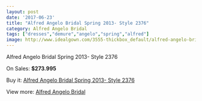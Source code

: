 ```yaml
---
layout: post
date: '2017-06-23'
title: "Alfred Angelo Bridal Spring 2013- Style 2376"
category: Alfred Angelo Bridal
tags: ["dresses","demure","angelo","spring","alfred"]
image: http://www.idealgown.com/3555-thickbox_default/alfred-angelo-bridal-spring-2013-style-2376.jpg
---
```

Alfred Angelo Bridal Spring 2013- Style 2376

On Sales: **$273.995**
<a href="https://www.idealgown.com/en/alfred-angelo-bridal/1688-alfred-angelo-bridal-spring-2013-style-2376.html"><amp-img layout="responsive" width="600" height="600" src="//www.idealgown.com/3555-thickbox_default/alfred-angelo-bridal-spring-2013-style-2376.jpg" alt="Alfred Angelo Bridal Spring 2013- Style 2376 0" /></a>
<a href="https://www.idealgown.com/en/alfred-angelo-bridal/1688-alfred-angelo-bridal-spring-2013-style-2376.html"><amp-img layout="responsive" width="600" height="600" src="//www.idealgown.com/3557-thickbox_default/alfred-angelo-bridal-spring-2013-style-2376.jpg" alt="Alfred Angelo Bridal Spring 2013- Style 2376 1" /></a>
<a href="https://www.idealgown.com/en/alfred-angelo-bridal/1688-alfred-angelo-bridal-spring-2013-style-2376.html"><amp-img layout="responsive" width="600" height="600" src="//www.idealgown.com/3556-thickbox_default/alfred-angelo-bridal-spring-2013-style-2376.jpg" alt="Alfred Angelo Bridal Spring 2013- Style 2376 2" /></a>

Buy it: [Alfred Angelo Bridal Spring 2013- Style 2376](https://www.idealgown.com/en/alfred-angelo-bridal/1688-alfred-angelo-bridal-spring-2013-style-2376.html "Alfred Angelo Bridal Spring 2013- Style 2376")

View more: [Alfred Angelo Bridal](https://www.idealgown.com/en/28-alfred-angelo-bridal "Alfred Angelo Bridal")